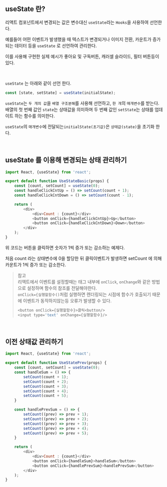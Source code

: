 ## useState 란?

리액트 컴포넌트에서 변경되는 값은 변수대신 `useState`라는 `Hooks`을 사용하여 선언한다.

예를들어 어떤 이벤트가 발생했을 때 텍스트가 변경되거나 이미지 전환, 카운트가 증가되는 데이터 등을 `useState` 로 선언하여 관리한다.

이를 사용해 구현한 실제 예시가 좋아요 및 구독버튼, 캐러셀 슬라이드, 필터 버튼등이 있다.

<br>

`useState` 는 아래와 같이 선언 한다.
```javascript
const [state, setState] = useState(initialState);
```

`useState`는 `두 개의 값`을 `배열 구조분해`를 사용해 선언하고, `한 개`의 `매개변수`를 받는다.<br>
배열의 첫 번째 값인 `state`는 상태값을 의미하며 두 번째 값인 `setState`는 상태를 업데이트 하는 함수를 의미한다.<br>

`useState`의 `매개변수`에 전달되는`initialState(초기값)`은 `상태값(state)`을 초기화 한다.

<br>

## useState 를 이용해 변경되는 상태 관리하기
```javascript
import React, {useState} from 'react';

export default function UseStateBasic(props) {
    const [count, setCount] = useState(0);
    const handleClickCntUp = () => setCount(count + 1);
    const handleClickCntDown = () => setCount(count - 1);

    return (
        <div>
            <div>Count : {count}</div>
            <button onClick={handleClickCntUp}>Up</button>
            <button onClick={handleClickCntDown}>Down</button>
        </div>
    );
}
```
위 코드는 버튼을 클릭하면 숫자가 1씩 증가 또는 감소하는 예제다.

처음 count 라는 상태변수에 0을 할당한 뒤 클릭이벤트가 발생하면 setCount 에 의해 카운트가 1씩 증가 또는 감소한다.

> 참고<br>
> 리액트에서 이벤트를 설정할때는 태그 내부에 `onClick`, `onChange`와 같은 방법으로 설정하며 함수의 참조를 전달해야한다.<br>
> `onClick={실행할함수()`처럼 실행하면 렌더링되는 시점에 함수가 호출되기 때문에 이벤트가 동작하지않는등 오류가 발생할 수 있다.
> ```javascript
> <button onClick={실행할함수}>클릭<button/>
> <input type='text' onChange={실행할함수}/>
> ```

<br>

## 이전 상태값 관리하기
```javascript
import React, {useState} from 'react';

export default function UseStatePrev(props) {
    const [count, setCount] = useState(0);
    const handleSum = () => {
        setCount(count + 1);
        setCount(count + 2);
        setCount(count + 3);
        setCount(count + 4);
        setCount(count + 5);
    }

    const handlePrevSum = () => {
        setCount((prev) => prev + 1);
        setCount((prev) => prev + 2);
        setCount((prev) => prev + 3);
        setCount((prev) => prev + 4);
        setCount((prev) => prev + 5);
    }

    return (
        <div>
            <div>Count : {count}</div>
            <button onClick={handleSum}>handleSum</button>
            <button onClick={handlePrevSum}>handlePrevSum</button>
        </div>
    );
}
```